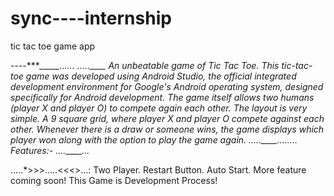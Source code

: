# sync----internship
tic tac toe game app

----****_____......
.....____
An unbeatable game of Tic Tac Toe. This tic-tac-toe game was developed using Android Studio, the official integrated development environment for Google's Android operating system, designed specifically for Android development. The game itself allows two humans (player X and player O) to compete again each other. The layout is very simple. A 9 square grid, where player X and player O compete against each other. Whenever there is a draw or someone wins, the game displays which player won along with the option to play the game again.
.....____........
Features:-
....*____...


.....*>>>.....<<<>...:
Two Player.
Restart Button.
Auto Start.
More feature coming soon! This Game is Development Process!
